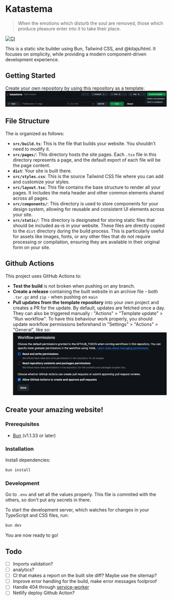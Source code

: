 # Katastema

> When the emotions which disturb the soul are removed, those which produce pleasure enter into it to take their place.

[![CI](https://github.com/fTrestour/katastema/actions/workflows/ci.yml/badge.svg?branch=main)](https://github.com/fTrestour/katastema/actions/workflows/ci.yml)

This is a static site builder using Bun, Tailwind CSS, and @kitajs/html.
It focuses on simplicity, while providing a modern component-driven development experience.

## Getting Started

Create your own repository by using this repository as a template:
![Use this template](./doc-assets/create.png)

## File Structure

The is organized as follows:

- **`src/build.ts`**: This is the file that builds your website. You shouldn't need to modify it.
- **`src/pages/`**: This directory hosts the site pages. Each `.tsx` file in this directory represents a page, and the default export of each file will be the page content.
- **`dist`**: Your site is built there.
- **`src/styles.css`**: This is the source Tailwind CSS file where you can add and customize your styles.
- **`src/layout.tsx`**: This file contains the base structure to render all your pages. It includes the meta header and other common elements shared across all pages.
- **`src/components/`**: This directory is used to store components for your design system, allowing for reusable and consistent UI elements across your site.
- **`src/static/`**: This directory is designated for storing static files that should be included as-is in your website. These files are directly copied to the `dist` directory during the build process. This is particularly useful for assets like images, fonts, or any other files that do not require processing or compilation, ensuring they are available in their original form on your site.

## Github Actions

This project uses GitHub Actions to:

- **Test the build** is not broken when pushing on any branch.
- **Create a release** containing the built website in an archive file - both `.tar.gz` and `zip` - when pushing on `main`
- **Pull updates from the template repository** into your own project and creates a PR for the update. By default, updates are fetched once a day. They can also be triggered manually : "Actions" > "Template update" > "Run workflow". To have this behaviour work properly, you should update workflow permissions beforehand in "Settings" > "Actions" > "General", like so:
  ![Needed permissions](./doc-assets/permissions.png)

## Create your amazing website!

### Prerequisites

- [Bun](https://bun.sh/) (v1.1.33 or later)

### Installation

Install dependencies:

```bash
bun install
```

### Development

Go to `.env` and set all the values properly.
This file is commited with the others, so don't put any secrets in there.

To start the development server, which watches for changes in your TypeScript and CSS files, run:

```bash
bun dev
```

You are now ready to go!

## Todo

- [ ] Imports validation?
- [ ] analytics?
- [ ] CI that makes a report on the built site diff? Maybe use the sitemap?
- [ ] Improve error handling for the build, make error messages foolproof
- [ ] Handle 404 through [service-worker](https://medium.com/@straker/custom-404-page-without-a-server-2dad21c8f480)
- [ ] Netlify deploy Github Action?